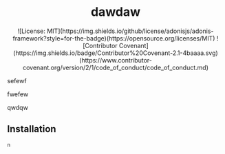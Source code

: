 # <div align="center">dawdaw<div>

<div align="center">![License: MIT](https://img.shields.io/github/license/adonisjs/adonis-framework?style=for-the-badge)(https://opensource.org/licenses/MIT) ![Contributor Covenant](https://img.shields.io/badge/Contributor%20Covenant-2.1-4baaaa.svg)(https://www.contributor-covenant.org/version/2/1/code_of_conduct/code_of_conduct.md)</div>

sefewf

fwefew

qwdqw

## Installation

```
n
```

